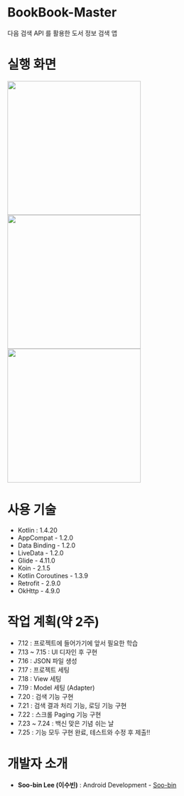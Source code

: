 # BookBook-Master
다음 검색 API 를 활용한 도서 정보 검색 앱

# 실행 화면
<img src="https://ifh.cc/g/GmYliT.jpg" width="300"> <img src="https://ifh.cc/g/BV3YHa.jpg" width="300"> <img src="https://ifh.cc/g/7Tbbnr.jpg" width="300">

# 사용 기술
- Kotlin : 1.4.20
- AppCompat - 1.2.0
- Data Binding - 1.2.0
- LiveData - 1.2.0
- Glide - 4.11.0
- Koin - 2.1.5
- Kotlin Coroutines - 1.3.9
- Retrofit - 2.9.0
- OkHttp - 4.9.0

# 작업 계획(약 2주)
- 7.12 : 프로젝트에 들어가기에 앞서 필요한 학습
- 7.13 ~ 7.15 : UI 디자인 후 구현
- 7.16 : JSON 파일 생성
- 7.17 : 프로젝트 세팅
- 7.18 : View 세팅
- 7.19 : Model 세팅 (Adapter)
- 7.20 : 검색 기능 구현
- 7.21 : 검색 결과 처리 기능, 로딩 기능 구현
- 7.22 : 스크롤 Paging 기능 구현
- 7.23 ~ 7.24 : 백신 맞은 기념 쉬는 날
- 7.25 : 기능 모두 구현 완료, 테스트와 수정 후 제출!!

# 개발자 소개
* **Soo-bin Lee (이수빈)** : Android Development - [Soo-bin](https://github.com/ccomangi2)
